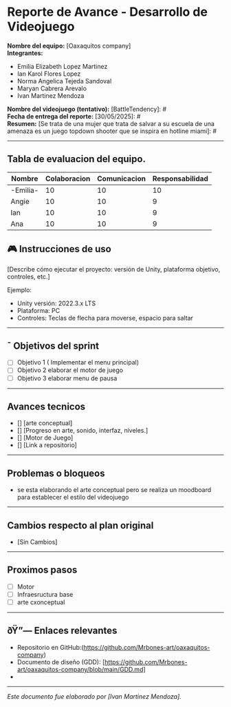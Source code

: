 # Reporte de Avance - Desarrollo de Videojuego

**Nombre del equipo:** [Oaxaquitos company]  
**Integrantes:**  
- Emilia Elizabeth Lopez Martinez 
- Ian Karol Flores Lopez
- Norma Angelica Tejeda Sandoval
- Maryan Cabrera Arevalo
- Ivan Martinez Mendoza

**Nombre del videojuego (tentativo):** [BattleTendency]: #  
**Fecha de entrega del reporte:** [30/05/2025]: #  
**Resumen:** [Se trata de una mujer que trata de salvar a su escuela de una amenaza es un juego topdown shooter que se inspira en hotline miami]: #


---

## Tabla de evaluacion del equipo.

| Nombre | Colaboracion | Comunicacion | Responsabilidad|
|--|--|--|--|
| -Emilia- |  10        | 10           |        10      |
|  Angie   |   10       |  10          |       9        |
|  Ian     |   10       |     10       |        9       |
|  Ana     |    10      |     10       |         9      |

[recuerden que no pueden repetir calificación]: #  

## 🎮 Instrucciones de uso
[Describe cómo ejecutar el proyecto: versión de Unity, plataforma objetivo, controles, etc.]

Ejemplo:
- Unity versión: 2022.3.x LTS
- Plataforma: PC
- Controles: Teclas de flecha para moverse, espacio para saltar


---

## ¯ Objetivos del sprint

- [ ] Objetivo 1 ( Implementar el menu principal)
- [ ] Objetivo 2  elaborar el motor de juego
- [ ] Objetivo 3  elaborar menu de pausa

---


##  Avances tecnicos

- [] [arte conceptual]
- [] [Progreso en arte, sonido, interfaz, niveles.]
- [] [Motor de Juego]
- [] [Link a repositorio]

---

## Problemas o bloqueos

- se esta elaborando el arte conceptual pero se realiza un moodboard para establecer el estilo del videojuego

---

## Cambios respecto al plan original

- [Sin Cambios]

---

##  Proximos pasos

[Lista breve de tarea por hacer o retos identificados.]: #

- [ ] Motor
- [ ] Infraesructura base
- [ ] arte cxonceptual

---

## ðŸ”— Enlaces relevantes

- Repositorio en GitHub:(https://github.com/Mrbones-art/oaxaquitos-company)  
- Documento de diseño (GDD): [https://github.com/Mrbones-art/oaxaquitos-company/blob/main/GDD.md]  
- 

---

*Este documento fue elaborado por [Ivan Martinez Mendoza].*
